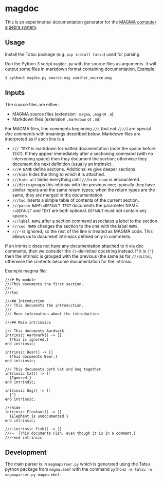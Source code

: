 # magdoc

This is an experimental documentation generator for the [MAGMA computer algebra system](http://magma.maths.usyd.edu.au/magma).

## Usage

Install the Tatsu package (e.g. `pip install tatsu`) used for parsing.

Run the Python 3 script `magdoc.py` with the source files as arguments. It will output some files in markdown format containing documentation. Example:

```
$ python3 magdoc.py source.mag another_source.mag
```

## Inputs

The source files are either:
- MAGMA source files (extension `.magma`, `.mag` or `.m`)
- Markdown files (extension `.markdown` or `.md`)

For MAGMA files, line comments beginning `///` (but not `////`) are special *doc comments* with meanings described below. Markdown files are interpreted as if each line is a 

- `/// TEXT` is markdown formatted documentation (note the space before `TEXT`). If they appear immediately after a sectioning command (with no intervening space) then they document the section; otherwise they document the next definition (usually an intrinsic).
- `///# NAME` define sections. Additional `#`s give deeper sections.
- `///hide` hides the thing to which it is attached.
- `///hide-all` hides everything until `///hide-none` is encountered.
- `///ditto` groups this intrinsic with the previous one; typically they have similar inputs and the same return types; when the return types are the same, they are merged in the documentation.
- `///toc` inserts a simple table of contents of the current section.
- `///param NAME:=DEFAULT TEXT` documents the parameter NAME. `:=DEFAULT` and `TEXT` are both optional. `DEFAULT` must not contain any spaces.
- `///label NAME` after a section command associates a label to the section.
- `///sec NAME` changes the section to the one with the label `NAME`.
- `///~` is ignored, so the rest of the line is treated as MAGMA code. This allows us to document intrinsics defined only in comments.

If an intrinsic does not have any documentation attached to it via doc comments, then we consider the `{}`-delimited docstring instead. If it is `{"}` then the intrinsic is grouped with the previous (the same as for `///ditto`), otherwise the contents become documentation for the intrinsic.

Example magma file:
```
///# My module
///This documents the first section.
///
///toc

///## Introduction
/// This documents the introduction.
///
/// More information about the introduction

///## Main intrinsics

/// This documents Aardvark.
intrinsic Aardvark() -> []
  {This is ignored.}
end intrinsic;

intrinsic Bear() -> []
  {This documents Bear.}
end intrinsic;

/// This documents both Cat and Dog together.
intrinsic Cat() -> []
  {Ignored.}
end intrindic;

intrinsic Dog() -> []
  {"}
end intrinsic;

///hide
intrinsic Elephant() -> []
  {Elephant is undocumented.}
end intrinsic;

///~intrinsic Fish() -> []
///~  {This documents Fish, even though it is in a comment.}
///~end intrinsic
```

## Development

The main parser is in `magmaparser.py` which is generated using the Tatsu python package from `magma.ebnf` with the command `python3 -m tatsu -o magmaparser.py magma.ebnf`.
